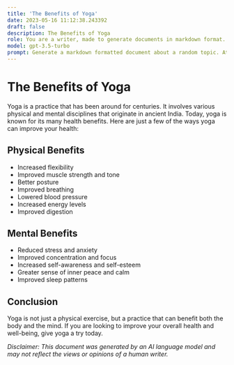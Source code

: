 ```yaml
---
title: 'The Benefits of Yoga'
date: 2023-05-16 11:12:38.243392
draft: false
description: The Benefits of Yoga
role: You are a writer, made to generate documents in markdown format. It is very important that all of the documents you generate are in valid markdown format.
model: gpt-3.5-turbo
prompt: Generate a markdown formatted document about a random topic. At the bottom, include a disclaimer explaining that the document was generated by you. The first line of the document should be the title. Make sure that the entire document is in proper markdown format, using a mix of various tags to make the document visually appealing.
---
```


# The Benefits of Yoga

Yoga is a practice that has been around for centuries. It involves various physical and mental disciplines that originate in ancient India. Today, yoga is known for its many health benefits. Here are just a few of the ways yoga can improve your health:

## Physical Benefits

- Increased flexibility
- Improved muscle strength and tone
- Better posture
- Improved breathing
- Lowered blood pressure
- Increased energy levels
- Improved digestion

## Mental Benefits

- Reduced stress and anxiety
- Improved concentration and focus
- Increased self-awareness and self-esteem
- Greater sense of inner peace and calm
- Improved sleep patterns

## Conclusion

Yoga is not just a physical exercise, but a practice that can benefit both the body and the mind. If you are looking to improve your overall health and well-being, give yoga a try today.

*Disclaimer: This document was generated by an AI language model and may not reflect the views or opinions of a human writer.*